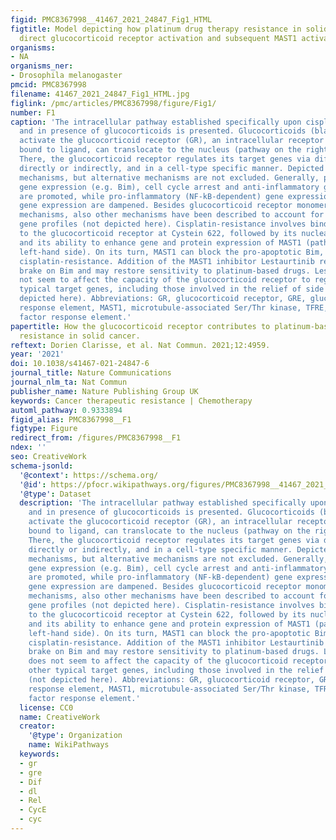 ```yaml
---
figid: PMC8367998__41467_2021_24847_Fig1_HTML
figtitle: Model depicting how platinum drug therapy resistance in solid cancers involves
  direct glucocorticoid receptor activation and subsequent MAST1 activation
organisms:
- NA
organisms_ner:
- Drosophila melanogaster
pmcid: PMC8367998
filename: 41467_2021_24847_Fig1_HTML.jpg
figlink: /pmc/articles/PMC8367998/figure/Fig1/
number: F1
caption: 'The intracellular pathway established specifically upon cisplatin-resistance
  and in presence of glucocorticoids is presented. Glucocorticoids (black circle)
  activate the glucocorticoid receptor (GR), an intracellular receptor that, when
  bound to ligand, can translocate to the nucleus (pathway on the right-hand side).
  There, the glucocorticoid receptor regulates its target genes via different mechanisms,
  directly or indirectly, and in a cell-type specific manner. Depicted are likely
  mechanisms, but alternative mechanisms are not excluded. Generally, pro-apoptotic
  gene expression (e.g. Bim), cell cycle arrest and anti-inflammatory gene expression
  are promoted, while pro-inflammatory (NF-kB-dependent) gene expression and anti-apoptotic
  gene expression are dampened. Besides glucocorticoid receptor monomer and dimer-driven
  mechanisms, also other mechanisms have been described to account for the indicated
  gene profiles (not depicted here). Cisplatin-resistance involves binding of cisplatin
  to the glucocorticoid receptor at Cystein 622, followed by its nuclear accumulation
  and its ability to enhance gene and protein expression of MAST1 (pathway on the
  left-hand side). On its turn, MAST1 can block the pro-apoptotic Bim, hereby establishing
  cisplatin-resistance. Addition of the MAST1 inhibitor Lestaurtinib relieves the
  brake on Bim and may restore sensitivity to platinum-based drugs. Lestaurtinib does
  not seem to affect the capacity of the glucocorticoid receptor to regulate other
  typical target genes, including those involved in the relief of side effects (not
  depicted here). Abbreviations: GR, glucocorticoid receptor, GRE, glucocorticoid
  response element, MAST1, microtubule-associated Ser/Thr kinase, TFRE, transcription
  factor response element.'
papertitle: How the glucocorticoid receptor contributes to platinum-based therapy
  resistance in solid cancer.
reftext: Dorien Clarisse, et al. Nat Commun. 2021;12:4959.
year: '2021'
doi: 10.1038/s41467-021-24847-6
journal_title: Nature Communications
journal_nlm_ta: Nat Commun
publisher_name: Nature Publishing Group UK
keywords: Cancer therapeutic resistance | Chemotherapy
automl_pathway: 0.9333894
figid_alias: PMC8367998__F1
figtype: Figure
redirect_from: /figures/PMC8367998__F1
ndex: ''
seo: CreativeWork
schema-jsonld:
  '@context': https://schema.org/
  '@id': https://pfocr.wikipathways.org/figures/PMC8367998__41467_2021_24847_Fig1_HTML.html
  '@type': Dataset
  description: 'The intracellular pathway established specifically upon cisplatin-resistance
    and in presence of glucocorticoids is presented. Glucocorticoids (black circle)
    activate the glucocorticoid receptor (GR), an intracellular receptor that, when
    bound to ligand, can translocate to the nucleus (pathway on the right-hand side).
    There, the glucocorticoid receptor regulates its target genes via different mechanisms,
    directly or indirectly, and in a cell-type specific manner. Depicted are likely
    mechanisms, but alternative mechanisms are not excluded. Generally, pro-apoptotic
    gene expression (e.g. Bim), cell cycle arrest and anti-inflammatory gene expression
    are promoted, while pro-inflammatory (NF-kB-dependent) gene expression and anti-apoptotic
    gene expression are dampened. Besides glucocorticoid receptor monomer and dimer-driven
    mechanisms, also other mechanisms have been described to account for the indicated
    gene profiles (not depicted here). Cisplatin-resistance involves binding of cisplatin
    to the glucocorticoid receptor at Cystein 622, followed by its nuclear accumulation
    and its ability to enhance gene and protein expression of MAST1 (pathway on the
    left-hand side). On its turn, MAST1 can block the pro-apoptotic Bim, hereby establishing
    cisplatin-resistance. Addition of the MAST1 inhibitor Lestaurtinib relieves the
    brake on Bim and may restore sensitivity to platinum-based drugs. Lestaurtinib
    does not seem to affect the capacity of the glucocorticoid receptor to regulate
    other typical target genes, including those involved in the relief of side effects
    (not depicted here). Abbreviations: GR, glucocorticoid receptor, GRE, glucocorticoid
    response element, MAST1, microtubule-associated Ser/Thr kinase, TFRE, transcription
    factor response element.'
  license: CC0
  name: CreativeWork
  creator:
    '@type': Organization
    name: WikiPathways
  keywords:
  - gr
  - gre
  - Dif
  - dl
  - Rel
  - CycE
  - cyc
---
```

